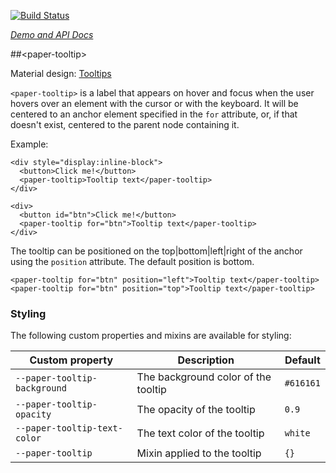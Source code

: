 
<!---

This README is automatically generated from the comments in these files:
paper-tooltip.html

Edit those files, and our readme bot will duplicate them over here!
Edit this file, and the bot will squash your changes :)

-->

[![Build Status](https://travis-ci.org/PolymerElements/paper-tooltip.svg?branch=master)](https://travis-ci.org/PolymerElements/paper-tooltip)

_[Demo and API Docs](https://elements.polymer-project.org/elements/paper-tooltip)_


##&lt;paper-tooltip&gt;


Material design: [Tooltips](https://www.google.com/design/spec/components/tooltips.html)

`<paper-tooltip>` is a label that appears on hover and focus when the user
hovers over an element with the cursor or with the keyboard. It will be centered
to an anchor element specified in the `for` attribute, or, if that doesn't exist,
centered to the parent node containing it.

Example:

    <div style="display:inline-block">
      <button>Click me!</button>
      <paper-tooltip>Tooltip text</paper-tooltip>
    </div>

    <div>
      <button id="btn">Click me!</button>
      <paper-tooltip for="btn">Tooltip text</paper-tooltip>
    </div>

The tooltip can be positioned on the top|bottom|left|right of the anchor using
the `position` attribute. The default position is bottom.

    <paper-tooltip for="btn" position="left">Tooltip text</paper-tooltip>
    <paper-tooltip for="btn" position="top">Tooltip text</paper-tooltip>

### Styling

The following custom properties and mixins are available for styling:

Custom property | Description | Default
----------------|-------------|----------
`--paper-tooltip-background` | The background color of the tooltip | `#616161`
`--paper-tooltip-opacity` | The opacity of the tooltip | `0.9`
`--paper-tooltip-text-color` | The text color of the tooltip | `white`
`--paper-tooltip` | Mixin applied to the tooltip | `{}`


